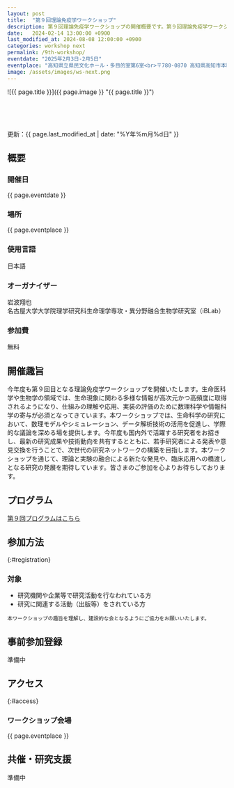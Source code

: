 ```yaml
---
layout: post
title:  "第９回理論免疫学ワークショップ"
description: 第９回理論免疫学ワークショップの開催概要です。第９回理論免疫学ワークショップの開催日・開催場所・開催趣旨・共催情報などを確認できます。第９回理論免疫学ワークショップの参加登録はこちらから。
date:   2024-02-14 13:00:00 +0900
last_modified_at: 2024-08-08 12:00:00 +0900
categories: workshop next
permalink: /9th-workshop/
eventdate: "2025年2月3日-2月5日"
eventplace: "高知県立県民文化ホール・多目的室第6室<br>〒780-0870 高知県高知市本町4丁目3ｰ30<br><a href='https://maps.app.goo.gl/Zu6z1k7tGT62rZRu7'>Googleマップ</a><br><a href='https://kkb-hall.jp/'>高知県立県民文化ホール</a><br><a href='https://kkb-hall.jp/facility/multipurpose.html'>多目的室一覧</a>"
image: /assets/images/ws-next.png
---
```


![{{ page.title }}]({{ page.image }} "{{ page.title }}")

<div style="height:50px"></div>

更新：{{ page.last_modified_at | date: "%Y年%m月%d日" }}

## 概要

<div class="cf">
  <div class="page-column50">
    <h3>開催日</h3>
    <p>{{ page.eventdate }}</p>
    <h3>場所</h3>
    <p>{{ page.eventplace }}</p>
  </div>

  <div class="page-column50">
    <h3>使用言語</h3>
    <p>日本語</p>
    <h3>オーガナイザー</h3>
    <p>岩波翔也<br>
      名古屋大学大学院理学研究科生命理学専攻・異分野融合生物学研究室（iBLab）</p>
    <h3>参加費</h3>
    <p>無料</p>
  </div>
</div>


## 開催趣旨

今年度も第９回目となる理論免疫学ワークショップを開催いたします。生命医科学や生物学の領域では、生命現象に関わる多様な情報が高次元かつ高頻度に取得されるようになり、仕組みの理解や応用、実装の評価のために数理科学や情報科学の寄与が必須となってきています。本ワークショップでは、生命科学の研究において、数理モデルやシミュレーション、データ解析技術の活用を促進し、学際的な議論を深める場を提供します。今年度も国内外で活躍する研究者をお招きし、最新の研究成果や技術動向を共有するとともに、若手研究者による発表や意見交換を行うことで、次世代の研究ネットワークの構築を目指します。本ワークショップを通じて、理論と実験の融合による新たな発見や、臨床応用への橋渡しとなる研究の発展を期待しています。皆さまのご参加を心よりお待ちしております。

## プログラム

[第９回プログラムはこちら](/9th-program)


## 参加方法
{:#registration}

### 対象

- 研究機関や企業等で研究活動を行なわれている方
- 研究に関連する活動（出版等）をされている方

<small>本ワークショップの趣旨を理解し、建設的な会となるようにご協力をお願いいたします。</small>

## 事前参加登録

準備中

## アクセス
{:#access}

### ワークショップ会場

{{ page.eventplace }}  


## 共催・研究支援

準備中
